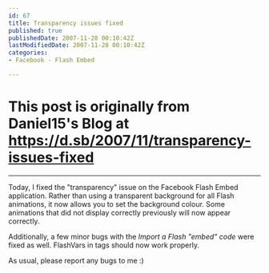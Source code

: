 ```yaml
---
id: 67
title: Transparency issues fixed
published: true
publishedDate: 2007-11-28 00:10:42Z
lastModifiedDate: 2007-11-28 00:10:42Z
categories:
- Facebook - Flash Embed

---
```


# This post is originally from Daniel15's Blog at https://d.sb/2007/11/transparency-issues-fixed

---

Today, I fixed the "transparency" issue on the Facebook Flash Embed application. Rather than using a transparent background for all Flash animations, it now allows you to set the background colour.  Some animations that did not display correctly previously will now appear correctly.

Additionally, a few minor bugs with the *Import a Flash "embed" code* were fixed as well. FlashVars in <embed> tags should now work properly.

As usual, please report any bugs to me :)

